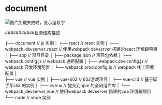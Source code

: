 # document

<img src="https://github.com/chenhui4521582/document/blob/master/readme_img.jpg" alt="图片加载失败时，显示这段字"/>

###########目录结构描述

├── document                          // js 实例
│ 
├── react                             // react 实例
│   ├── webpack_devserver_react       // 使用webpack devserver 搭建的react 环境跟项目
│       ├── app                       // 项目目录
│       ├── package.json              // 项目包依赖
│       ├── webpack.config.js         // webpack 通用配置
│       ├── webpack.dev.config.js     // webpack 开发环境配置
│       └── webpack.prod.config.js    // webpack 线上环境配置
│  
├── vue                               // vue 实例
│   ├── vue-602                       // 602游戏项目
│   ├── vue-cli3                      // 基于脚手架cli3 的实例
│   ├── vve-ui                        // 提交到npm 的全局组件库
│   └── webpack_devserver_vue         // 使用webpack devserver 搭建的vue 环境跟项目
└── node                          // node 实例

